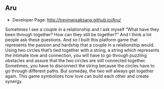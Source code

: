 ## Aru
- Developer Page: http://trevinwisaksana.github.io/Aru/

Sometimes I see a couple in a relationship and I ask myself “What have they been through together? How can they still be together?” And I think a lot people ask these questions. And so I built this platform game that represents the passion and hardship that a couple in a relationship would. Using two circles that’s tied together with a string, a string which represents the intimate love and connection, you will have to go through puzzling obstacles and assure that the two circles are still connected together. Sometimes, you have to disconnect the string because the circles have to go through different paths. But someday, the two will always get together again. This game symbolizes how love can build each other and create synergy.
